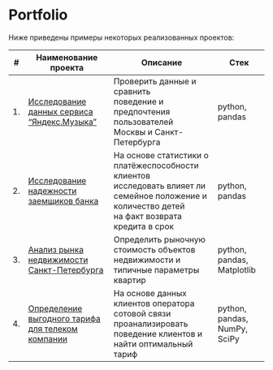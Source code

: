 # Portfolio

Ниже приведены примеры некоторых реализованных проектов:

| #    | Наименование проекта                | Описание                                                     | Стек                                                         |
| ---- | ------------------------------------------------------------ | ------------------------------------------------------------ | ------------------------------------------------------------ |
| 1.   | [Исследование данных сервиса “Яндекс.Музыка”](https://github.com/aq2003/Portfolio/tree/main/Gold%20Recovery) | Проверить данные и сравнить <br/> поведение и предпочтения пользователей <br/> Москвы и Санкт-Петербурга | python, pandas       |
| 2.   | [Исследование надежности заемщиков банка](https://github.com/aq2003/Portfolio/tree/main/Taxi%20Service) | На основе статистики о платёжеспособности клиентов <br/> исследовать влияет ли семейное положение и количество детей <br/> на факт возврата кредита в срок | python, pandas |
| 3.   | [Анализ рынка недвижимости Санкт-Петербурга]([https://github.com/aq2003/Portfolio/tree/main/Taxi%20Service](https://github.com/Vadim199219/practicum-projects/tree/main/real%20estate%20market%20research)) | Определить рыночную стоимость объектов <br/> недвижимости и типичные параметры квартир | python, pandas, Matplotlib |
| 4.   | [Определение выгодного тарифа для телеком компании]([https://github.com/aq2003/Portfolio/tree/main/Gold%20Recovery](https://github.com/Vadim199219/practicum-projects/tree/main/Search%20of%20beneficial%20tariff)) | На основе данных клиентов оператора сотовой связи <br/> проанализировать поведение клиентов и найти оптимальный тариф | python, pandas, NumPy, SciPy |
